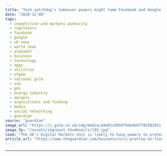 ```yaml
---
title: "Tech watchdog's takeover powers might tame Facebook and Google at last | Nils Pratley"
date: "2020-12-08"
tags: 
  - competition and markets authority
  - regulators
  - facebook
  - google
  - uk news
  - world news
  - alphabet
  - business
  - technology
  - apps
  - utilities
  - ofgem
  - national grid
  - sse
  - g4s
  - energy industry
  - mergers
  - acquisitions and funding
  - media
  - social networking
  - guardian
source: "guardian"
image_url: "https://i.guim.co.uk/img/media/a9e01c665979dede6f782582011fb563bf8a250b/0_179_3400_2042/master/3400.jpg?width=460&quality=85&auto=format&fit=max&s=f366de4265b9f54ddd5e6ccfed809eb8"
image_fp: "/assets/img/post_thumbnails/193.jpg"
lead: "The UK’s Digital Markets Unit is likely to have powers to protect startups from the giants, and about time tooDon’t imagine that the UK’s national debt can be eroded by whacking Facebook, Google et al with fines worth 10% of their worldwide revenues...."
article_url: "https://www.theguardian.com/business/nils-pratley-on-finance/2020/dec/08/watchdogs-proposed-takeover-powers-might-tame-facebook-and-google-at-last"
---
```


---
